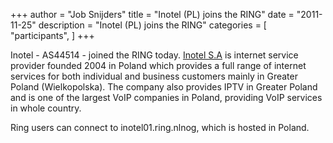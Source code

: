+++
author = "Job Snijders"
title = "Inotel (PL) joins the RING"
date = "2011-11-25"
description = "Inotel (PL) joins the RING"
categories = [
    "participants",
]
+++

Inotel - AS44514 - joined the RING today. <a href="http://www.inotel.pl/">Inotel S.A</a> is internet service provider founded 2004 in Poland which provides a full range of internet services for both individual and business customers mainly in Greater Poland (Wielkopolska). The company also provides IPTV in Greater Poland and is one of the largest VoIP companies in Poland, providing VoIP services in whole country.

Ring users can connect to inotel01.ring.nlnog, which is hosted in Poland. 

